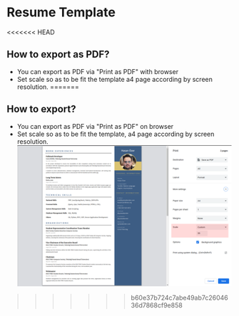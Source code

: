 # Resume Template 
<<<<<<< HEAD
## How to export as PDF?
- You can export as PDF via "Print as PDF" with browser
- Set scale so as to be fit the template a4 page according by screen resolution.
=======
## How to export?
- You can export as PDF via "Print as PDF" on browser
- Set scale so as to be fit the template, a4 page according by screen resolution.
![asd](./assets/img/ss.png)
>>>>>>> b60e37b724c7abe49ab7c2604636d7868cf9e858
